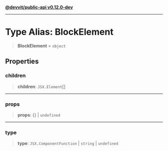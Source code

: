 [**@devvit/public-api v0.12.0-dev**](../README.md)

---

# Type Alias: BlockElement

> **BlockElement** = `object`

## Properties

<a id="children"></a>

### children

> **children**: `JSX.Element`[]

---

<a id="props"></a>

### props

> **props**: \{\} \| `undefined`

---

<a id="type"></a>

### type

> **type**: `JSX.ComponentFunction` \| `string` \| `undefined`
